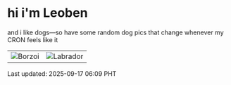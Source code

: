 # hi i'm Leoben

and i like dogs—so have some random dog pics that change whenever my CRON feels like it

|  |  |
|--------|----------|
| ![Borzoi](https://random-dog-vercel.vercel.app/api/random-borzoi?v=1758060593) | ![Labrador](https://random-dog-vercel.vercel.app/api/random-labrador?v=1758060593) |

Last updated: 2025-09-17 06:09 PHT
